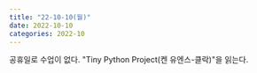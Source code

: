 ```yaml
---
title: "22-10-10(월)"
date: 2022-10-10
categories: 2022-10
---
```


공휴일로 수업이 없다. "Tiny Python Project(켄 유엔스-클락)"을 읽는다.
